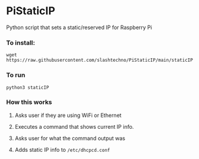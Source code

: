 # PiStaticIP
Python script that sets a static/reserved IP for Raspberry Pi

### To install:
`wget https://raw.githubusercontent.com/slashtechno/PiStaticIP/main/staticIP`

### To run
`python3 staticIP`


### How this works

1. Asks user if they are using WiFi or Ethernet  

2. Executes a command that shows current IP info. 

3. Asks user for what the command output was 

4. Adds static IP info to `/etc/dhcpcd.conf` 

